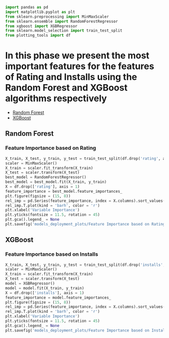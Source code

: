 ```python
import pandas as pd
import matplotlib.pyplot as plt
from sklearn.preprocessing import MinMaxScaler
from sklearn.ensemble import RandomForestRegressor
from xgboost import XGBRegressor
from sklearn.model_selection import train_test_split
from plotting_tools import df
```

# In this phase we present the most important features for the features of Rating and Installs using the Random Forest and XGBoost algorithms respectively

- [Random Forest](#Random-Forest)
- [XGBoost](#XGBoost)

## Random Forest

### Feature Importance based on Rating
```python
X_train, X_test, y_train, y_test = train_test_split(df.drop('rating', axis = 1), df['rating'], test_size = 0.2)
scaler = MinMaxScaler()
X_train = scaler.fit_transform(X_train)
X_test = scaler.transform(X_test)
best_model = RandomForestRegressor()
best_model = best_model.fit(X_train, y_train)
X = df.drop(['rating'], axis = 1)
feature_importance = best_model.feature_importances_
plt.figure(figsize = (15, 8))
rel_imp = pd.Series(feature_importance, index = X.columns).sort_values(inplace = False)
rel_imp.T.plot(kind = 'barh', color = 'r')
plt.xlabel('Variable Importance')
plt.yticks(fontsize = 11.5, rotation = 45)
plt.gca().legend_ = None
plt.savefig('models_deployment_plots/Feature Importance based on Rating')
```
## XGBoost

### Feature Importance based on Installs
```python
X_train, X_test, y_train, y_test = train_test_split(df.drop('installs', axis = 1), df['installs'], test_size = 0.2)
scaler = MinMaxScaler()
X_train = scaler.fit_transform(X_train)
X_test = scaler.transform(X_test)
model = XGBRegressor()
model = model.fit(X_train, y_train)
X = df.drop(['installs'], axis = 1)
feature_importance = model.feature_importances_
plt.figure(figsize = (15, 8))
rel_imp = pd.Series(feature_importance, index = X.columns).sort_values(inplace = False)
rel_imp.T.plot(kind = 'barh', color = 'r')
plt.xlabel('Variable Importance')
plt.yticks(fontsize = 11.5, rotation = 45)
plt.gca().legend_ = None
plt.savefig('models_deployment_plots/Feature Importance based on Installs')
```
